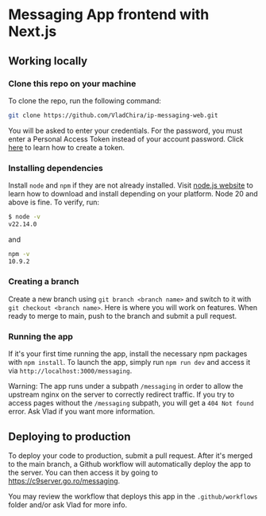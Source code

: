 # Messaging App frontend with Next.js

## Working locally

### Clone this repo on your machine
To clone the repo, run the following command:
```bash
git clone https://github.com/VladChira/ip-messaging-web.git
```
You will be asked to enter your credentials. For the password, you must enter a Personal Access Token instead of your account password. Click [here](https://docs.github.com/en/authentication/keeping-your-account-and-data-secure/managing-your-personal-access-tokens#creating-a-personal-access-token-classic) to learn how to create a token.

### Installing dependencies
Install ``node`` and ``npm`` if they are not already installed. Visit [node.js website](https://nodejs.org/en/download) to learn how to download and install depending on your platform. Node 20 and above is fine.
To verify, run:
```bash
$ node -v
v22.14.0
```
and
```bash
npm -v
10.9.2
```

### Creating a branch
Create a new branch using ``git branch <branch name>`` and switch to it with ``git checkout <branch name>``. Here is where you will work on features. When ready to merge to main, push to the branch and submit a pull request.


### Running the app
If it's your first time running the app, install the necessary npm packages with ``npm install``. To launch the app, simply run ``npm run dev`` and access it via ``http://localhost:3000/messaging``.

Warning: The app runs under a subpath ``/messaging`` in order to allow the upstream nginx on the server to correctly redirect traffic. If you try to access pages without the ``/messaging`` subpath, you will get a ``404 Not found`` error. Ask Vlad if you want more information.



## Deploying to production
To deploy your code to production, submit a pull request. After it's merged to the main branch, a Github workflow will automatically deploy the app to the server. You can then access it by going to https://c9server.go.ro/messaging.

You may review the workflow that deploys this app in the ``.github/workflows`` folder and/or ask Vlad for more info. 

